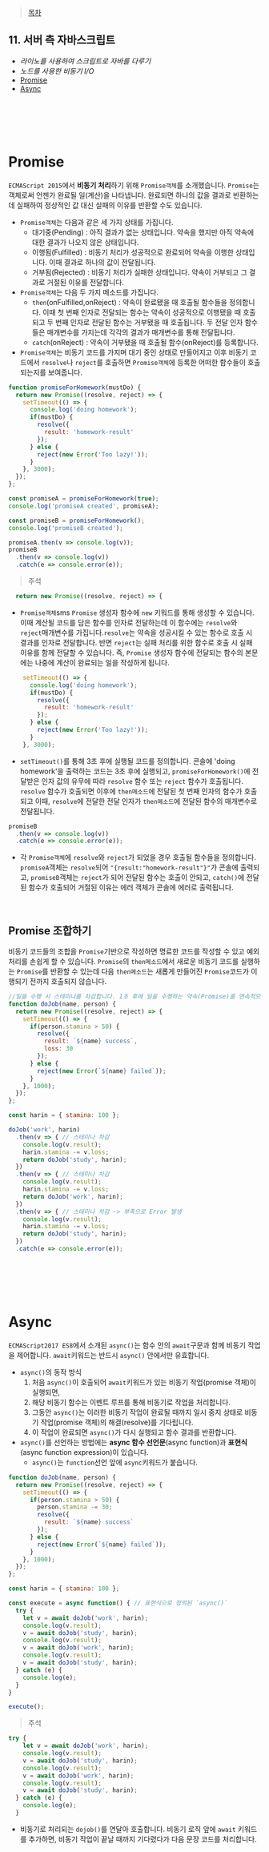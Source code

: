 > [목차](index.md)  
## 11. 서버 측 자바스크립트
- *라이노를 사용하여 스크립트로 자바를 다루기*
- *노드를 사용한 비동기 I/O*
- [Promise](#promise)
- [Async](#async)

<br><br>
<br><br>



# Promise
`ECMAScript 2015`에서 **비동기 처리**하기 위해 `Promise객체`를 소개했습니다. `Promise`는 객체로써 언젠가
 완료될 일(계산)을 나타냅니다. 완료되면 하나의 값을 결과로 반환하는데 실패하여 정상적인 값 대신 실패의 이유를 반환할 수도 있습니다.  
- `Promise객체`는 다음과 같은 세 가지 상태를 가집니다.
	- 대기중(Pending) : 아직 결과가 없는 상태입니다. 약속을 했지만 아직 약속에 대한 결과가 나오지 않은 상태입니다.
	- 이행됨(Fulfilled) : 비동기 처리가 성공적으로 완료되어 약속을 이행한 상태입니다. 이때 결과로 하나의 값이 전달됩니다.
	- 거부됨(Rejected) : 비동기 처리가 실패한 상태입니다. 약속이 거부되고 그 결과로 거절된 이유를 전달합니다.
- `Promise객체`는 다음 두 가지 메소드를 가집니다.
	- `then`(onFulfilled,onReject) : 약속이 완료됐을 때 호출될 함수들을 정의합니다. 이때 첫 번째 인자로 전달되는 함수는 약속이 성공적으로 이행됐을 때 호출되고 두 번째 인자로 전달된 함수는 거부됐을 때 호출됩니다. 두 전달 인자 함수들은 매개변수를 가지는데 각각의 결과가 매개변수를 통해 전달됩니다.  
	- `catch`(onReject) : 약속이 거부됐을 때 호출될 함수(onReject)를 등록합니다.
- `Promise객체`는 비동기 코드를 가지며 대기 중인 상태로 만들어지고 이후 비동기 코드에서 `resolve`나 `reject`를 호출하면 `Promise객체`에 등록한 어떠한 함수들이 호출되는지를 보여줍니다.  
```javascript
function promiseForHomework(mustDo) {
  return new Promise((resolve, reject) => {  
    setTimeout(() => {
      console.log('doing homework');
      if(mustDo) {
        resolve({
          result: 'homework-result'
        });
      } else {
        reject(new Error('Too lazy!'));
      }
    }, 3000);
  });
};

const promiseA = promiseForHomework(true);
console.log('promiseA created', promiseA);

const promiseB = promiseForHomework();
console.log('promiseB created');

promiseA.then(v => console.log(v));
promiseB
  .then(v => console.log(v))
  .catch(e => console.error(e));
```
> 주석
```javascript
  return new Promise((resolve, reject) => {  
```
- `Promise객체`sms `Promise` 생성자 함수에 `new` 키워드를 통해 생성할 수 있습니다. 이때 계산될 코드를 담은 함수를
 인자로 전달하는데 이 함수에는 `resolve`와 `reject`매개변수를 가집니다.`resolve`는 약속을 성공시킬 수 있는 함수로 호출 시
 결과를 인자로 전달합니다. 반면 `reject`는 실패 처리를 위한 함수로 호출 시 실패 이유를 함께 전달할 수 있습니다. 즉, `Promise`
 생성자 함수에 전달되는 함수의 본문에는 나중에 계산이 완료되는 일을 작성하게 됩니다.  
```javascript
	setTimeout(() => {
      console.log('doing homework');
      if(mustDo) {
        resolve({
          result: 'homework-result'
        });
      } else {
        reject(new Error('Too lazy!'));
      }
    }, 3000);
```
- `setTimeout()`를 통해 3초 후에 실행될 코드를 정의합니다. 콘솔에 'doing homework'을 출력하는
 코드는 3초 후에 실행되고, `promiseForHomework()`에 전달받은 인자 값의 유무에 따라 `resolve` 함수
 또는 `reject` 함수가 호출됩니다. `resolve` 함수가 호출되면 이후에 `then메소드`에 전달된 첫 번째 인자의
 함수가 호출되고 이때, `resolve`에 전달한 전달 인자가 `then메소드`에 전달된 함수의 매개변수로 전달됩니다.  
```javascript
promiseB
  .then(v => console.log(v))
  .catch(e => console.error(e));
```
- 각 `Promise객체`에 `resolve`와 `reject`가 되었을 경우 호출될 함수들을 정의합니다. `promiseA`객체는 `resolve`되어
 `"{result:"homework-result"}"`가 콘솔에 출력되고, `promiseB`객체는 `reject`가 되어 전달된 함수는 호출이 안되고,
 `catch()`에 전달된 함수가 호출되어 거절된 이유는 에러 객체가 콘솔에 에러로 출력됩니다.  

<br>

## Promise 조합하기  
비동기 코드들의 조합을 `Promise`기반으로 작성하면 명료한 코드를 작성할 수 있고 예외 처리를
 손쉽게 할 수 있습니다. `Promise`의 `then메소드`에서 새로운 비동기 코드를 실행하는 `Promise`를 반환할 수 있는데
 다음 `then메소드`는 새롭게 만들어진 `Promise`코드가 이행되기 전까지 호출되지 않습니다.  
```javascript
//일을 수행 시 스테미나를 차감합니다. 1초 후에 일을 수행하는 약속(Promise)를 연속적으로 처리하게 됩니다.
function doJob(name, person) {
  return new Promise((resolve, reject) => {  
    setTimeout(() => {
      if(person.stamina > 50) {        
        resolve({
          result: `${name} success`,
          loss: 30
        });
      } else {
        reject(new Error(`${name} failed`));
      }
    }, 1000);
  });
};

const harin = { stamina: 100 };

doJob('work', harin)
  .then(v => { // 스테미나 차감
    console.log(v.result);
    harin.stamina -= v.loss;
    return doJob('study', harin);
  })
  .then(v => { // 스테미나 차감
    console.log(v.result);
    harin.stamina -= v.loss;
    return doJob('work', harin);
  })
  .then(v => { // 스테미나 차감 -> 부족으로 Error 발생
    console.log(v.result);
    harin.stamina -= v.loss;
    return doJob('study', harin);
  })
  .catch(e => console.error(e));
```  

<br><br>
<br><br>






# Async  
`ECMAScript2017 ES8`에서 소개된 `async()`는 함수 안의 `await`구문과 함께 비동기 작업을 제어합니다.
 `await`키워드는 반드시 `async()` 안에서만 유효합니다.  
- `async()`의 동작 방식
	1. 처음 `async()`이 호출되어 `await`키워드가 있는 비동기 작업(promise 객체)이 실행되면,
	2. 해당 비동기 함수는 이벤트 루프를 통해 비동기로 작업을 처리합니다. 
	3. 그동안 `async()`는 이러한 비동기 작업이 완료될 때까지 일시 중지 상태로 비동기 작업(promise 객체)의 해결(resolve)를 기다립니다.
	4. 이 작업이 완료되면 `async()`가 다시 실행되고 함수 결과를 반환합니다.
- `async()`를 선언하는 방법에는 **async 함수 선언문**(async function)과 **표현식**(async function expression)이 있습니다.
	- `async()`는 `function`선언 앞에 `async`키워드가 붙습니다.
```javascript
function doJob(name, person) {
  return new Promise((resolve, reject) => {  
    setTimeout(() => {
      if(person.stamina > 50) {        
        person.stamina -= 30;
        resolve({
          result: `${name} success`
        });
      } else {
        reject(new Error(`${name} failed`));
      }
    }, 1000);
  });
};

const harin = { stamina: 100 };

const execute = async function() { // 표현식으로 정의된 `async()`
  try {
    let v = await doJob('work', harin);
    console.log(v.result);
    v = await doJob('study', harin);
    console.log(v.result);
    v = await doJob('work', harin);
    console.log(v.result);
    v = await doJob('study', harin);
  } catch (e) {
    console.log(e);
  }
}

execute();
```
> 주석
```javascript
try {
    let v = await doJob('work', harin);
    console.log(v.result);
    v = await doJob('study', harin);
    console.log(v.result);
    v = await doJob('work', harin);
    console.log(v.result);
    v = await doJob('study', harin);
  } catch (e) {
    console.log(e);
  }
```
- 비동기로 처리되는 `dojob()`를 연달아 호출합니다. 비동기 로직 앞에 `await` 키워드를 추가하면, 비동기 작업이 끝날 때까지 기다렸다가 다음 문장 코드를 처리합니다.